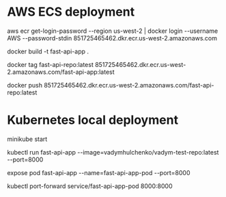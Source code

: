 # AWS ECS deployment

aws ecr get-login-password --region us-west-2 | docker login --username AWS --password-stdin 851725465462.dkr.ecr.us-west-2.amazonaws.com

docker build -t fast-api-app .

docker tag fast-api-repo:latest 851725465462.dkr.ecr.us-west-2.amazonaws.com/fast-api-app:latest

docker push 851725465462.dkr.ecr.us-west-2.amazonaws.com/fast-api-repo:latest

# Kubernetes local deployment

minikube start

kubectl run fast-api-app --image=vadymhulchenko/vadym-test-repo:latest --port=8000

expose pod fast-api-app --name=fast-api-app-pod --port=8000

kubectl port-forward service/fast-api-app-pod 8000:8000
